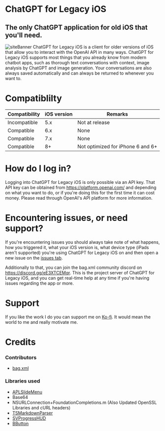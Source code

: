 # ChatGPT for Legacy iOS
## The only ChatGPT application for old iOS that you'll need.
![siteBanner](https://chatgptlegacy.com/assets/img/banner.png)
ChatGPT for Legacy iOS is a client for older versions of iOS that allow you to interact with the OpenAI API in many ways. ChatGPT for Legacy iOS supports most things that you already know from modern chatbot apps, such as thorough text conversations with context, image analysis by ChatGPT and image generation. Your conversations are also always saved automatically and can always be returned to whenever you want to.

# Compatiblilty

| Compatibility  | iOS version | Remarks |
| ------------- | ------------- | ------------- |
| Incompatible  | 5.x  | Not at release |
| Compatible  | 6.x  | None |
| Compatible  | 7.x  | None |
| Compatible  | 8+  | Not optimized for iPhone 6 and 6+ |
# How do I log in?
Logging into ChatGPT for Legacy iOS is only possible via an API key. That API key can be obtained from https://platform.openai.com/ and depending on what you want to do, or if you're doing this for the first time it can cost money. Please read through OpenAI's API platform for more information.

# Encountering issues, or need support?
If you're encountering issues you should always take note of what happens, how you triggered it, what your iOS version is, what device type (iPads aren't supported) you're using ChatGPT for Legacy iOS on and then open a new issue on the [issues tab](https://github.com/bag-xml/ChatGPT-for-Legacy-iOS/issues).

Additionally to that, you can join the bag.xml community discord on https://discord.gg/eE3XTCEMqr. This is the project server of ChatGPT for Legacy iOS, and you can get real-time help at any time if you're having issues regarding the app or more. 

# Support
If you like the work I do you can support me on [Ko-fi](https://ko-fi.com/bagxml). It would mean the world to me and really motivate me.
# Credits

### Contributors
- [bag.xml](https://github.com/bag-xml) 

### Libraries used

- [APLSlideMenu](https://github.com/apploft/APLSlideMenu)
- Base64
- NSURLConnection+FoundationCompletions.m (Also Updated OpenSSL Libraries and cURL headers)
- [TSMarkdownParser](https://github.com/laptobbe/TSMarkdownParser)
- [SVProgressHUD](https://github.com/SVProgressHUD/SVProgressHUD)
- [BButton](https://github.com/mattlawer/BButton)
